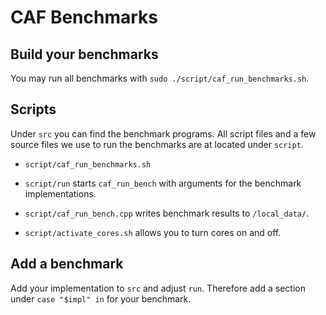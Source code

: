 # CAF Benchmarks
## Build your benchmarks
You may run all benchmarks with `sudo ./script/caf_run_benchmarks.sh`.

## Scripts
Under `src` you can find the benchmark programs. All script files and a few source files we use to run the benchmarks are at located under `script`.

* `script/caf_run_benchmarks.sh` 
* `script/run` starts `caf_run_bench` with arguments for the benchmark implementations.
* `script/caf_run_bench.cpp` writes benchmark results to `/local_data/`.

* `script/activate_cores.sh`  allows you to turn cores on and off.

## Add a benchmark
Add your implementation to `src` and adjust `run`. Therefore add a section under `case "$impl" in` for your benchmark.
